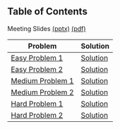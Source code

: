 Table of Contents
---
Meeting Slides [(pptx)](Mock%20Coding%20Interview.pptx) [(pdf)](Mock%20Coding%20Interview.pdf)

Problem | Solution
--- | ---
[Easy Problem 1](https://docs.google.com/document/d/1AjNhIvfFgrYynBMth0xHS54iNKN3qWNYKqqTpCrMVjc/edit?usp=sharing) | [Solution](https://docs.google.com/document/d/1apLeP6d9qjR1r_6rrzyxV2H5ybeedmdgSHBPejwWvc0/edit?usp=sharing)
[Easy Problem 2](https://docs.google.com/document/d/1AnwonXUylfut9lfPDTcggZ87YQ_njvGXNXRrGoWpaSY/edit?usp=sharing) | [Solution](https://docs.google.com/document/d/1ViG3cY0E4N0lhormvv5ItIMUB3i-hXg2npnpBiwY3rI/edit?usp=sharing)
[Medium Problem 1](https://docs.google.com/document/d/1vEmpe6jjE-1MKMf9jpvh1lkUrOE4vvCwHZXr7RhKAJI/edit?usp=sharing) | [Solution](https://docs.google.com/document/d/1m2Ow9tHVjT4KoNozyAZbPO1Cv8dY8yZiXVVUqnrj-Hw/edit?usp=sharing)
[Medium Problem 2](https://docs.google.com/document/d/1iOnmbmTdGv630yHifO0YOvqfef4I6OL-A99sYSn5PrI/edit?usp=sharing) | [Solution](https://docs.google.com/document/d/1iU0nSE37pgcOCLV45ojYwi-wTpZmmYVMX9Hm1Z9fWkU/edit?usp=sharing)
[Hard Problem 1](https://docs.google.com/document/d/15FFIpkx656D3vxMTzZPf3SFYXCcUCDQKRJLpMbtBChc/edit?usp=sharing) | [Solution](https://docs.google.com/document/d/14yOia-1ZiCCa_1hgTT3FLDzmu3YH4hzmy5YuVz87zlc/edit?usp=sharing)
[Hard Problem 2](https://docs.google.com/document/d/1WqjYMbSTocPoIVe7riCgZfFx07Lh5_pRC_u77QxNspI/edit?usp=sharing) | [Solution](https://docs.google.com/document/d/11_Qfh8TWW5JXRIKndrhS6o4_lZZQcxcyK3tyc2IclHw/edit?usp=sharing)